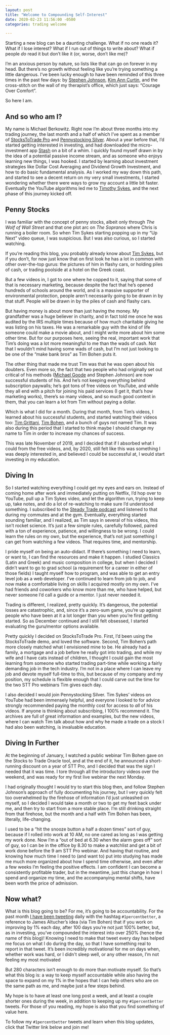 ```yaml
---
layout: post
title: "Welcome to Compounding Self-Interest"
date: 2020-02-23 11:56:00 -0500
categories: trading welcome

---
```


Starting a new blog can be a daunting challenge. What if no one reads it? What if I lose interest? What if I run out of things to write about? What if people *do* read it but don’t like it (or, worse, don’t like me)?

I’m an anxious person by nature, so lists like that can go on forever in my head. But there’s no growth without feeling like you’re trying something a little dangerous. I’ve been lucky enough to have been reminded of this three times in the past few days: by [Stephen Johnson](https://twitter.com/Jonk87), [Kim Ann Curtin](https://twitter.com/kimanncurtin), and the cross-stitch on the wall of my therapist’s office, which just says: “Courage Over Comfort”.

So here I am.

## And so who am I?

My name is Michael Berkowitz. Right now I’m about three months into my trading journey, the last month and a half of which I’ve spent as a member of [StocksToTrade Pro](https://stockstotrade.com/pro) and [Pennystocking Silver](https://profit.ly/content/PennystockingSilver). About a year before that, I’d started getting interested in investing, and had downloaded the micro-investment app [Stash](https://get.stashinvest.com/michaeltx9li) on a bit of a whim. I quickly found myself drawn in by the idea of a potential passive income stream, and as someone who enjoys learning new things, I was hooked. I started by learning about investment strategies like Dollar Cost Averaging and Dividend Growth Investment, and how to do basic fundamental analysis. As I worked my way down this path, and started to see a decent return on my very small investments, I started wondering whether there were ways to grow my account a little bit faster. Eventually the YouTube algorithms led me to [Timothy Sykes](https://twitter.com/timothysykes), and the next phase of this journey kicked off.

## Penny Stocks

I was familiar with the concept of penny stocks, albeit only through _The Wolf of Wall Street_ and that one plot arc on _The Sopranos_ where Chris is running a boiler room. So when Tim Sykes starting popping up in my “Up Next” video queue, I was suspicious. But I was also curious, so I started watching.

If you’re reading this blog, you probably already know about [Tim Sykes](https://www.timothysykes.com), but if you don’t, for now just know that on first look he has a lot in common with other over-the-top gurus: the pictures of him in flashy cars, or holding piles of cash, or trading poolside at a hotel on the Greek coast.

But a few videos in, I got to one where he copped to it, saying that some of that is necessary marketing, because despite the fact that he’s opened hundreds of schools around the world, and is a massive supporter of environmental protection, people aren’t necessarily going to be drawn in by that stuff. People will be drawn in by the piles of cash and flashy cars.

But having money is about more than just having the money. My grandfather was a huge believer in charity, and in fact told me once he was audited by the IRS multiple times because of how much charitable giving he was listing on his taxes. He was a remarkable guy with the kind of life someone could make a movie about, and I might write more about him some other time. But for our purposes here, seeing the real, important work that Tim’s doing was a lot more meaningful to me than the wads of cash. Not that I wouldn’t mind having some wads of cash, but I’m not just looking to be one of the “make bank bros” as Tim Bohen puts it.

The other thing that made me trust Tim was that he was open about his doubters. Even more so, the fact that two people who had originally set out critical of his methods ([Michael Goode](https://twitter.com/goodetrades) and Stephen Johnson) are now successful students of his. And he’s not keeping everything behind subscription paywalls; he’s got tons of free videos on YouTube, and while they all end with a pitch for joining his paid services (I get it, that’s how marketing works), there’s so many videos, and so much good content in them, that you can learn a lot from Tim without paying a dollar.

Which is what I did for a month. During that month, from Tim’s videos, I learned about his successful students, and started watching their videos too: [Tim Grittani](https://twitter.com/kroyrunner89), [Tim Bohen](https://twitter.com/tbohen), and a bunch of guys not named Tim. It was also during this period that I started to think maybe I should change my name to Tim in order to increase my chances of success.

This was late November of 2019, and I decided that if I absorbed what I could from the free videos, and, by 2020, still felt like this was something I was deeply interested in, and believed I could be successful at, I would start investing in my education.

## Diving In

So I started watching everything I could get my eyes and ears on. Instead of coming home after work and immediately putting on Netflix, I’d hop over to YouTube, pull up a Tim Sykes video, and let the algorithm run, trying to keep up, take notes, and do a lot of re-watching to make sure I’d understood something. I subscribed to the [Steady Trade podcast](https://www.steadytrade.com/) and listened to that during my commutes and at the gym. Eventually, everything started sounding familiar, and I realized, as Tim says in several of his videos, this isn’t rocket science. It’s just a few simple rules, carefully followed, paired with a ton of experience, patience, and willingness to be wrong. I could learn the rules on my own, but the experience, that’s not just something I can get from watching a few videos. That requires time, and mentorship.

I pride myself on being an auto-didact. If there’s something I need to learn, or want to, I can find the resources and make it happen. I studied Classics (Latin and Greek) and music composition in college, but when I decided I didn’t want to go to grad school (a requirement for a career in either of those fields) I taught myself how to program, and was able to get an entry level job as a web developer. I’ve continued to learn from job to job, and now make a comfortable living on skills I acquired mostly on my own. I’ve had friends and coworkers who know more than me, who have helped, but never someone I’d call a guide or a mentor. I just never needed it.

Trading is different, I realized, pretty quickly. It’s dangerous, the potential losses are catastrophic, and, since it’s a zero-sum game, you’re up against people who have been at it a lot longer than you when you’re first getting started. So as December continued and I still felt obsessed, I started evaluating the guru/mentor options available.

Pretty quickly I decided on StocksToTrade Pro. First, I’d been using the StocksToTrade demo, and loved the software. Second, Tim Bohen’s path more closely matched what I envisioned mine to be. He already had a family, a mortgage and a job before he really got into trading, and while my wife and I have cats instead of children, I thought I could gain the most learning from someone who started trading part-time while working a fairly demanding job in the tech industry. I’m not in a place where I can leave my job and devote myself full-time to this, but because of my company and my position, my schedule is flexible enough that I could carve out the time for the two STT Pro webinars Tim gives each day.

I also decided I would join Pennystocking Silver. Tim Sykes’ videos on YouTube had been immensely helpful, and everyone I looked to for advice strongly recommended paying the monthly cost for access to *all* of his videos. If anyone is thinking about subscribing, I 100% recommend it. The archives are full of great information and examples, but the new videos, where I can watch Tim talk about how and why he made a trade on a stock I had also been watching, is invaluable education.

## Diving In Further

At the beginning of January, I watched a public webinar Tim Bohen gave on the Stocks to Trade Oracle tool, and at the end of it, he announced a short-running discount on a year of STT Pro, and I decided that was the sign I needed that it was time. I tore through all the introductory videos over the weekend, and was ready for my first live webinar the next Monday.

I had originally thought I would try to start this blog then, and follow Stephen Johnson’s approach of fully documenting his journey, but I very quickly felt too overwhelmed by the firehose of information I’d just unleashed on myself, so I decided I would take a month or two to get my feet back under me, and then try to start from a more stable place. I’m still drinking straight from that firehose, but the month and a half with Tim Bohen has been, literally, life-changing.

I used to be a “hit the snooze button a half a dozen times” sort of guy, because if I rolled into work at 10 AM, no one cared as long as I was getting my work done. Now I’m a “out of bed at 6.30 when the alarm goes off” sort of guy, so I can be in the office by 8.30 to make a watchlist and get a bit of work done before the 9 am STT Pro webinar. And having that routine, and knowing how much time I need to (and want to) put into studying has made me much more organized about how I spend time otherwise, and even after a few weeks I’m feeling the positive effects. I am confident I can become a consistently profitable trader, but in the meantime, just this change in how I spend and organize my time, and the accompanying mental shifts, have been worth the price of admission.

## Now what?

What is this blog going to be? For me, it’s going to be accountability. For the past month [I have been tweeting](https://twitter.com/mikowitztrades) daily with the hashtag `#1percentbetter`, a reference to James Altucher’s idea (via Tim Bohen) that if you work on improving by 1% each day, after 100 days you’re not just 100% better, but, as in investing, you’ve compounded the interest into over 250% (hence the name of this blog)! Knowing I need to make that tweet every day has helped me focus on what I do during the day, so that I have something real to report in that tweet. It’s been incredibly motivational for me on days when, whether work was hard, or I didn't sleep well, or any other reason, I’m not feeling my most motivated

But 280 characters isn’t enough to do more than motivate myself. So that’s what this blog is: a way to keep myself accountable while also having the space to expand on my 1% in the hopes that I can help others who are on the same path as me, and maybe just a few steps behind.

My hope is to have at least one long post a week, and at least a couple shorter ones during the week, in addition to keeping up my `#1percentbetter` tweets. For those of you reading, my hope is also that you find something of value here.

To follow my `#1percentbetter` tweets and learn when this blog updates, click that Twitter link below and join me!

